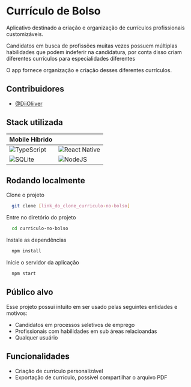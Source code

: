 
# Currículo de Bolso

Aplicativo destinado a criação e organização de currículos profissionais customizáveis.

Candidatos em busca de profissões muitas vezes possuem múltiplas habilidades que podem indeferir na candidatura, por conta disso criam diferentes currículos para especialidades diferentes

O app fornece organização e criação desses diferentes currículos.

## Contribuidores

- [@DiiOliiver](https://www.linkedin.com/in/diioliiver/)
## Stack utilizada

| **Mobile Híbrido** |   |
|--------------|---|
| ![TypeScript](https://img.shields.io/badge/TypeScript-007ACC?style=for-the-badge&logo=typescript&logoColor=white) | ![React Native](https://img.shields.io/badge/React_Native-20232A?style=for-the-badge&logo=react&logoColor=61DAFB) |
| ![SQLite](https://img.shields.io/badge/SQLite-000?style=for-the-badge&logo=sqlite&logoColor=07405E) | ![NodeJS](https://img.shields.io/badge/node.js-6DA55F?style=for-the-badge&logo=node.js&logoColor=white) |

## Rodando localmente

Clone o projeto

```bash
  git clone [link_do_clone_curriculo-no-bolso]
```

Entre no diretório do projeto

```bash
  cd curriculo-no-bolso
```

Instale as dependências

```bash
  npm install
```

Inicie o servidor da aplicação

```bash
  npm start
```
## Público alvo

Esse projeto possui intuito em ser usado pelas seguintes entidades e motivos:

- Candidatos em processos seletivos de emprego
- Profissionais com habilidades em sub áreas relacioandas
- Qualquer usuário


## Funcionalidades

- Criação de currículo personalizável
- Exportação de currículo, possível compartilhar o arquivo PDF
